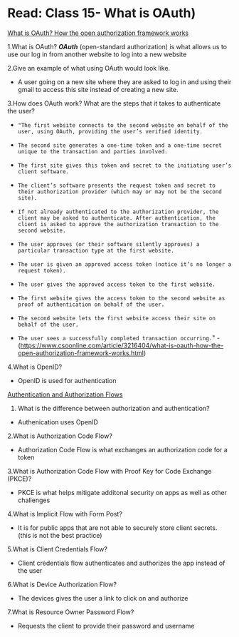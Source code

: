# Read: Class 15-  What is OAuth)

[What is OAuth? How the open authorization framework works](https://www.csoonline.com/article/3216404/what-is-oauth-how-the-open-authorization-framework-works.html)

1.What is OAuth?
***OAuth*** (open-standard authorization) is what allows us to use our log in from another website to log into a new website

2.Give an example of what using OAuth would look like.

* A user going on a new site where they are asked to log in and using their gmail to access this site instead of creating a new site.

3.How does OAuth work? What are the steps that it takes to authenticate the user?

* `"The first website connects to the second website on behalf of the user, using OAuth, providing the user’s verified identity.`

* `The second site generates a one-time token and a one-time secret unique to the transaction and parties involved.`
* `The first site gives this token and secret to the initiating user’s client software.`
* `The client’s software presents the request token and secret to their authorization provider (which may or may not be the second site).`
* `If not already authenticated to the authorization provider, the client may be asked to authenticate. After authentication, the client is asked to approve the authorization transaction to the second website.`
* `The user approves (or their software silently approves) a particular transaction type at the first website.`
* `The user is given an approved access token (notice it’s no longer a request token).`
* `The user gives the approved access token to the first website.`
* `The first website gives the access token to the second website as proof of authentication on behalf of the user.`
* `The second website lets the first website access their site on behalf of the user.`
* `The user sees a successfully completed transaction occurring.`" - (<https://www.csoonline.com/article/3216404/what-is-oauth-how-the-open-authorization-framework-works.html>)

4.What is OpenID?

* OpenID is used for authentication

[Authentication and Authorization Flows](https://auth0.com/docs/get-started/authentication-and-authorization-flow)

1. What is the difference between authorization and authentication?

* Authenication uses OpenID

2.What is Authorization Code Flow?

* Authorization Code Flow is what exchanges an authorization code for a token

3.What is Authorization Code Flow with Proof Key for Code Exchange (PKCE)?

* PKCE is what helps mitigate additonal security on apps as well as other challenges

4.What is Implicit Flow with Form Post?

* It is for public apps that are not able to securely store client secrets. (this is not the best practice)

5.What is Client Credentials Flow?

* Client credentials flow authenticates and authorizes the app instead of the user

6.What is Device Authorization Flow?

* The devices gives the user a link to click on and authorize

7.What is Resource Owner Password Flow?

* Requests the client to provide their password and username
